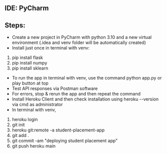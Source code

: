 ## IDE: PyCharm
## Steps:
* Create a new project in PyCharm with python 3.10 and a new virtual environment (.idea and venv folder will be automatically created)
* Install just once in terminal with venv:
1. pip install flask
2. pip install numpy
3. pip install sklearn
* To run the app in terminal with venv, use the command python app.py or play button at top
* Test API responses via Postman software
* For errors, stop & rerun the app and then repeat the command
* Install Heroku Client and then check installation using heroku --version via cmd as administrator
* In terminal with venv,
1. heroku login
2. git init
3. heroku git:remote -a student-placement-app
4. git add .
5. git commit -am "deploying student placement app"
6. git push heroku main
